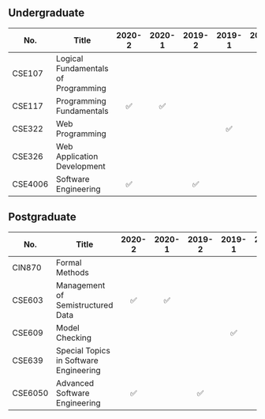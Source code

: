 ## Undergraduate

| No.     | Title                               | 2020-2 | 2020-1 | 2019-2 | 2019-1 | 2018-2 | 2018-1 | 2017-2 | 2017-1 |
| ------- | ----------------------------------- | :----: | :----: | :----: | :----: | :----: | :----: | :----: | :----: |
| CSE107  | Logical Fundamentals of Programming |        |        |        |        |        |        |   ✅    |        |
| CSE117  | Programming Fundamentals            |   ✅    |   ✅    |        |        |   ✅    |        |        |        |
| CSE322  | Web Programming                     |        |        |        |   ✅    |        |        |        |        |
| CSE326  | Web Application Development         |        |        |        |        |        |   ✅    |        |        |
| CSE4006 | Software Engineering                |   ✅    |        |   ✅    |        |        |        |        |   ✅    |

## Postgraduate

| No.     | Title                                  | 2020-2 | 2020-1 | 2019-2 | 2019-1 | 2018-2 | 2018-1 | 2017-2 | 2017-1 |
| ------- | -------------------------------------- | :----: | :----: | :----: | :----: | :----: | :----: | :----: | :----: |
| CIN870  | Formal Methods                         |        |        |        |        |        |        |   ✅    |        |
| CSE603  | Management of Semistructured Data      |   ✅    |   ✅    |        |        |   ✅    |        |        |        |
| CSE609  | Model Checking                         |        |        |        |   ✅    |        |        |        |        |
| CSE639  | Special Topics in Software Engineering |        |        |        |        |        |   ✅    |        |        |
| CSE6050 | Advanced Software Engineering          |   ✅    |        |   ✅    |        |        |        |        |   ✅    |